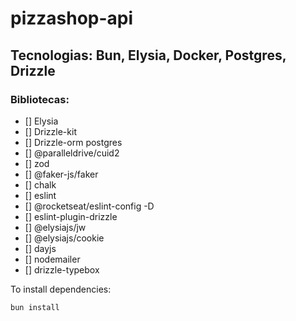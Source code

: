 # pizzashop-api

## Tecnologias: Bun, Elysia, Docker, Postgres, Drizzle

### Bibliotecas:

- [] Elysia
- [] Drizzle-kit
- [] Drizzle-orm postgres
- [] @paralleldrive/cuid2
- [] zod
- [] @faker-js/faker
- [] chalk
- [] eslint
- [] @rocketseat/eslint-config -D
- [] eslint-plugin-drizzle
- [] @elysiajs/jw
- [] @elysiajs/cookie
- [] dayjs
- [] nodemailer
- [] drizzle-typebox

To install dependencies:

```bash
bun install
```
